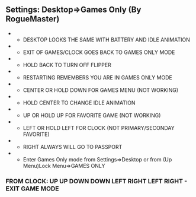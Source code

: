 ## Settings: Desktop=>Games Only (By RogueMaster)
- - DESKTOP LOOKS THE SAME WITH BATTERY AND IDLE ANIMATION
- - EXIT OF GAMES/CLOCK GOES BACK TO GAMES ONLY MODE
- - HOLD BACK TO TURN OFF FLIPPER
- - RESTARTING REMEMBERS YOU ARE IN GAMES ONLY MODE
- - CENTER OR HOLD DOWN FOR GAMES MENU (NOT WORKING)
- - HOLD CENTER TO CHANGE IDLE ANIMATION
- - UP OR HOLD UP FOR FAVORITE GAME (NOT WORKING)
- - LEFT OR HOLD LEFT FOR CLOCK (NOT PRIMARY/SECONDAY FAVORITE)
- - RIGHT ALWAYS WILL GO TO PASSPORT
- - Enter Games Only mode from Settings=>Desktop or from (Up Menu)Lock Menu=>GAMES ONLY 
### FROM CLOCK: UP UP DOWN DOWN LEFT RIGHT LEFT RIGHT - EXIT GAME MODE
